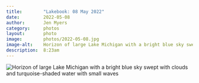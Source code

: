 ```yaml
---
title:        "Lakebook: 08 May 2022"
date:         2022-05-08
author:       Jen Myers
category:     photos
layout:       photo
image:        photos/2022-05-08.jpg
image-alt:    Horizon of large Lake Michigan with a bright blue sky swept with clouds and turquoise-shaded water with small waves
description:  8:23am
---
```


<div><img alt="Horizon of large Lake Michigan with a bright blue sky swept with clouds and turquoise-shaded water with small waves" src="{{ site.baseurl }}/images/photos/2022-05-08.jpg" /></div>
